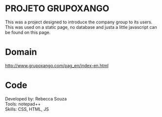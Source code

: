 # PROJETO GRUPOXANGO

This was a project designed to introduce the company group to its users.</br> This was used on a static page, no database and justa a little javascript can be found on this page.

# Domain

http://www.grupoxango.com/pag_en/index-en.html

# Code
Developed by: Rebecca Souza </br> Tools: notepad++ </br> Skills: CSS, HTML, JS
